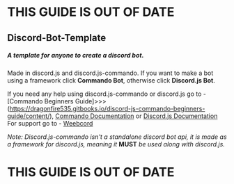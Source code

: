 # THIS GUIDE IS OUT OF DATE
## Discord-Bot-Template
##### A template for anyone to create a discord bot.                                                          
Made in discord.js and discord.js-commando.
If you want to make a bot using a framework click **Commando Bot**, otherwise click **Discord.js Bot**.

If you need any help using discord.js-commando or discord.js go to - [Commando Beginners Guide]>>>(https://dragonfire535.gitbooks.io/discord-js-commando-beginners-guide/content/), [Commando Documentation](https://discord.js.org/#/docs/commando/master/general/welcome) or [Discord.js Documentation](https://discord.js.org/#/docs/main/stable/general/welcome)                                               
For support go to - [Weebcord](https://discord.gg/NtYg83c)

*Note: Discord.js-commando isn't a standalone discord bot api, it is made as a framework for discord.js, meaning it* **MUST** *be used along with discord.js.*
# THIS GUIDE IS OUT OF DATE
